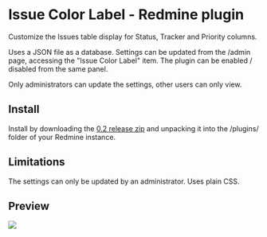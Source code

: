 Issue Color Label - Redmine plugin
==============

Customize the Issues table display for Status, Tracker and Priority columns. 

Uses a JSON file as a database. Settings can be updated from the /admin page, accessing the "Issue Color Label" item. 
The plugin can be enabled / disabled from the same panel.

Only administrators can update the settings, other users can only view.


Install
-----
Install by downloading the [0.2 release zip](https://github.com/bogdananton/Redmine-plugin-issueColorLabel/releases/download/0.2/issueColorLabel.zip) and unpacking it into the /plugins/ folder of your Redmine instance.


Limitations
-----
The settings can only be updated by an administrator. Uses plain CSS.


Preview
-----
![](https://raw.githubusercontent.com/bogdananton/Redmine-plugin-issueColorLabel/master/preview.png)
